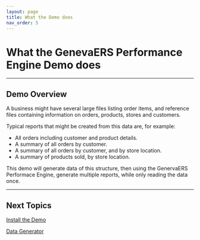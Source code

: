 ```yaml
---
layout: page
title: What the Demo does
nav_order: 5
---
```

# What the GenevaERS Performance Engine Demo does

-----
## Demo Overview

A business might have several large files listing order items, and reference files containing information on orders, products, stores and customers.

Typical reports that might be created from this data are, for example:

- All orders including customer and product details.
- A summary of all orders by customer.
- A summary of all orders by customer, and by store location.
- A summary of products sold, by store location.

This demo will generate data of this structure, then using the GenervaERS Performace Engine, generate multiple reports, while only reading the data once.

-----

## Next Topics

[Install the Demo](InstallDemo.md)

[Data Generator](DataGenerator.md)